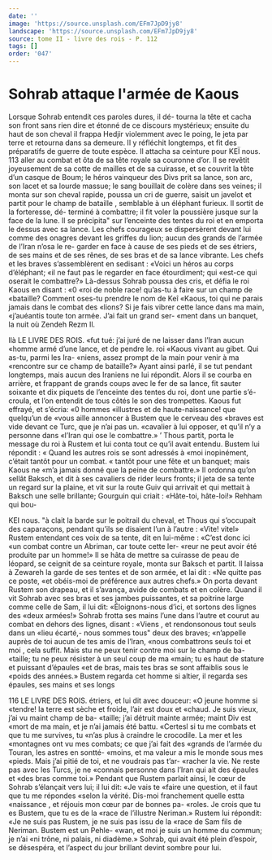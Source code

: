 ```yaml
---
date: ''
image: 'https://source.unsplash.com/EFm7JpD9jy8'
landscape: 'https://source.unsplash.com/EFm7JpD9jy8'
source: tome II - livre des rois - P. 112
tags: []
order: '047'
---
```


# Sohrab attaque l'armée de Kaous

Lorsque Sohrab entendit ces paroles dures, il dé-
tourna la tête et cacha son front sans rien dire et étonné de ce discours mystérieux; ensuite du haut
de son cheval il frappa Hedjir violemment avec le poing, le jeta par terre et retourna dans sa demeure. Il y réfléchit longtemps, et fit des préparatifs de
guerre de toute espèce. Il attacha sa ceinture pour
KEÏ nous. 113 aller au combat et ôta de sa tête royale sa couronne
d’or. Il se revêtit joyeusement de sa cotte de mailles
et de sa cuirasse, et se couvrit la tête d’un casque
de Boum; le héros vainqueur des Divs prit sa lance, son arc, son lacet et sa lourde massue; le sang bouillait de colère dans ses veines; il monta sur son cheval rapide, poussa un cri de guerre, saisit un javelot et partit pour le champ de bataille , semblable à un éléphant furieux. Il sortit de la forteresse, dé-
terminé à combattre; il fit voler la poussière jusque
sur la face de la lune. Il se précipita" sur l’enceinte
des tentes du roi et en emporta le dessus avec sa lance. Les chefs courageux se dispersèrent devant lui comme des onagres devant les griffes du lion; aucun des grands de l’armée de l’Iran n’osa le re-
garder en face à cause de ses pieds et de ses étriers,
de ses mains et de ses rênes, de ses bras et de sa lance vibrante. Les chefs et les braves s’assemblèrent
en sedisant : «Voici un héros au corps d’éléphant;
«il ne faut pas le regarder en face étourdiment; qui «est-ce qui oserait le combattre?» Là-dessus Sohrab poussa des cris, et défia le roi Kaous en disant : «0 «roi de noble race! qu’as-tu à faire sur un champ de «bataille? Comment oses-tu prendre le nom de Keî «Kaous, toi qui ne parais jamais dans le combat des
«lions? Si je fais vibrer cette lance dans ma main, «j’auéantis toute ton armée. J’ai fait un grand ser-
«ment dans un banquet, la nuit où Zendeh Rezm Il.

llà LE LIVRE DES ROIS.
«fut tué: j’ai juré de ne laisser dans l’Iran aucun
«homme armé d’une lance, et de pendre le. roi «Kaous vivant au gibet. Qui as-tu, parmi les Ira- «niens, assez prompt de la main pour venir à ma «rencontre sur ce champ de bataille?»
Ayant ainsi parlé, il se tut pendant longtemps, mais aucun des Iraniens ne lui répondit. Alors il se courba en arrière, et frappant de grands coups avec le fer de sa lance, fit sauter soixante et dix piquets de l’enceinte des tentes du roi, dont une partie s’é-
croula, et l’on entendit de tous côtés le son des trompettes. Kaous fut effrayé, et s’écria: «0 hommes
«illustres et de haute-naissance! que quelqu’un de «vous aille annoncer à Bustem que le cerveau des «braves est vide devant ce Turc, que je n’ai pas un. «cavalier à lui opposer, et qu’il n’y a personne dans
«l’Iran qui ose le combattre.» ’
Thous partit, porta le message du roi à Rustem et lui conta tout ce qu’il avait entendu. Bustem lui répondit : « Quand les autres rois se sont adressés à
«moi inopinément, c’était tantôt pour un combat.
« tantôt pour une fête et un banquet; mais Kaous ne «m’a jamais donné que la peine de combattre.» Il ordonna qu’on sellât Baksch, et dit à ses cavaliers
de rider leurs fronts; il jeta de sa tente un regard sur la plaine, et vit sur la route Guiv qui arrivait et qui mettait à Baksch une selle brillante; Gourguin qui criait : «Hâte-toi, hâte-loi!» Rehham qui bou-

KEI nous. "à clait la barde sur le poitrail du cheval, et Thous qui
s’occupait des caparaçons, pendant qu’ils se disaient
l’un à l’autre : «Vite! vitel» Rustem entendant ces
voix de sa tente, dit en lui-même : «C’est donc ici
«un combat contre un Abriman, car toute cette ler- «reur ne peut avoir été produite par un homme!»
Il se hâta de mettre sa cuirasse de peau de léopard,
se ceignit de sa ceinture royale, monta sur Baksch et partit. Il laissa à Zewareh la garde de ses tentes et de son armée, et lai dit : «Ne quitte pas ce poste,
«et obéis-moi de préférence aux autres chefs.»
On porta devant Rustem son drapeau, et il s’avança, avide de combats et en colère. Quand il
vit Sohrab avec ses bras et ses jambes puissantes, et sa poitrine large comme celle de Sam, il lui dit: «Éloignons-nous d’ici, et sortons des lignes des
«deux armées!» Sohrab frotta ses mains l’une dans
l’autre et courut au combat en dehors des lignes, disant : «Viens , et rendonsonous tout seuls dans un «lieu écarté,- nous sommes tous" deux des braves; «n’appelle auprès de toi aucun de tes amis de l’lran,
«nous combattrons seuls toi et moi , cela suffit. Mais
stu ne peux tenir contre moi sur le champ de ba- «taille; tu ne peux résister à un seul coup de ma «main; tu es haut de stature et puissant d’épaules
«et de bras, mais tes bras se sont affaiblis sous le «poids des années.» Bustem regarda cet homme si altier, il regarda ses épaules, ses mains et ses longs

116 LE LIVRE DES ROIS.
étriers, et lui dit avec douceur: «O jeune homme si «tendre! la terre est sèche et froide, l’air est doux et «chaud. Je suis vieux, j’ai vu maint champ de ba- «taille; j’ai détruit mainte armée; maint Div est
«mort de ma main, et je n’ai jamais été battu. «Certesl si tu me combats et que tu me survives, tu «n’as plus à craindre le crocodile. La mer et les «montagnes ont vu mes combats; ce que j’ai fait des «grands de l’armée du Touran, les astres en sontté-
«moins, et ma valeur a mis le monde sous mes «pieds. Mais j’ai pitié de toi, et ne voudrais pas t’ar-
«racher la vie. Ne reste pas avec les Turcs, je ne «connais personne dans l’Iran qui ait des épaules et
«des bras comme toi.»
Pendant que Rustem parlait ainsi, le cœur de Sohrab s’élançait vers lui; il lui dit: «Je vais te
«faire une question, et il faut que tu me répondes «selon la vérité. Dis-moi franchement quelle estta «naissance , et réjouis mon cœur par de bonnes pa- «roles. Je crois que tu es Bustem, que tu es de la «race de l’illustre Neriman.» Rustem lui répondit:
«Je ne suis pas Rustem, je ne suis pas issu de la «race de Sam fils de Neriman. Bustem est un Pehle- «wan, et moi je suis un homme du commun; je n’ai «ni trône, ni palais, ni diadème.» Sohrab, qui avait
été plein d’espoir, se désespéra, et l’aspect du jour brillant devint sombre pour lui.
